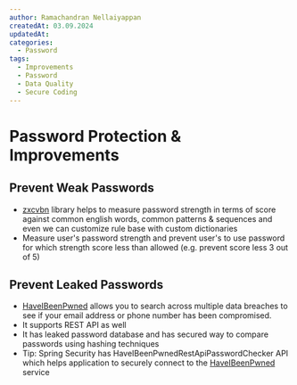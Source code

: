 ```yaml
---
author: Ramachandran Nellaiyappan
createdAt: 03.09.2024
updatedAt: 
categories:
  - Password
tags:
  - Improvements
  - Password
  - Data Quality
  - Secure Coding
---
```

# Password Protection & Improvements

## Prevent Weak Passwords

- [zxcvbn](https://github.com/nulab/zxcvbn4j) library helps to measure password strength in terms of score against
  common
  english words, common patterns & sequences and even we can customize rule base with custom dictionaries
- Measure user's password strength and prevent user's to use password for which strength score less than allowed (e.g.
  prevent score less 3 out of 5)

## Prevent Leaked Passwords

- [HaveIBeenPwned](https://haveibeenpwned.com/) allows you to search across multiple data breaches to see if your email
  address or phone number has been compromised.
- It supports REST API as well
- It has leaked password database and has secured way to compare passwords using hashing techniques
- Tip: Spring Security has HaveIBeenPwnedRestApiPasswordChecker API which helps application to securely connect to
  the [HaveIBeenPwned](https://haveibeenpwned.com/API/v3#PwnedPasswords) service  


